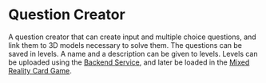 # Question Creator
A question creator that can create input and multiple choice questions, and link them to 3D models necessary to solve them. The questions can be saved in levels. A name and a description can be given to levels. Levels can be uploaded using the [Backend Service](https://github.com/rwth-acis/MR-Card-Game-Backend), and later be loaded in the [Mixed Reality Card Game](https://github.com/rwth-acis/MR-Card-Game/blob/main/README.md).
